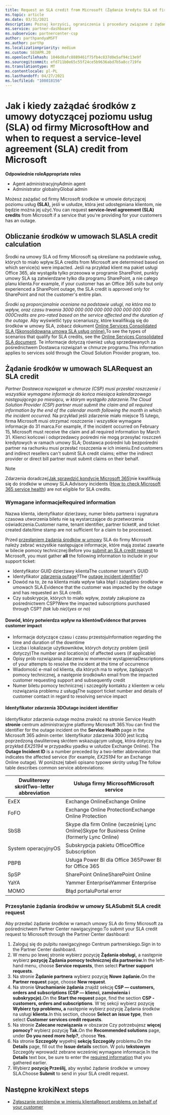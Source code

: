 ```yaml
---
title: Request an SLA credit from Microsoft (Żądanie kredytu SLA od firmy Microsoft)
ms.topic: article
ms.date: 03/31/2021
description: Poznaj korzyści, ograniczenia i procedury związane z żądaniem od firmy Microsoft środków w umowie dotyczącej poziomu usług (SLA), jeśli klienci wystąpią w przypadku 355 000 000 000 000 000 000 000 000 000 000 000 000 000 000 00
ms.service: partner-dashboard
ms.subservice: partnercenter-csp
author: parthpandyaMSFT
ms.author: parthp
ms.localizationpriority: medium
ms.custom: SEOAPR.20
ms.openlocfilehash: 1046d8afc8889461f75fb4c837d0e5af94c13e9f
ms.sourcegitcommit: efd711b0e65c55f24ce5b9636abd7b5a8cc719fe
ms.translationtype: MT
ms.contentlocale: pl-PL
ms.lasthandoff: 04/27/2021
ms.locfileid: "108018156"
---
```

# <a name="how-and-when-to-request-a-service-level-agreement-sla-credit-from-microsoft"></a><span data-ttu-id="a0f26-103">Jak i kiedy zażądać środków z umowy dotyczącej poziomu usług (SLA) od firmy Microsoft</span><span class="sxs-lookup"><span data-stu-id="a0f26-103">How and when to request a service-level agreement (SLA) credit from Microsoft</span></span>

<span data-ttu-id="a0f26-104">**Odpowiednie role**</span><span class="sxs-lookup"><span data-stu-id="a0f26-104">**Appropriate roles**</span></span>

- <span data-ttu-id="a0f26-105">Agent administracyjny</span><span class="sxs-lookup"><span data-stu-id="a0f26-105">Admin agent</span></span>
- <span data-ttu-id="a0f26-106">Administrator globalny</span><span class="sxs-lookup"><span data-stu-id="a0f26-106">Global admin</span></span>

<span data-ttu-id="a0f26-107">Możesz zażądać od firmy Microsoft środków w umowie dotyczącej poziomu usług **(SLA),** jeśli w usłudze, która jest udostępniana klientom, nie będzie można jej użyć.</span><span class="sxs-lookup"><span data-stu-id="a0f26-107">You can request **service-level agreement (SLA) credits** from Microsoft if a service that you're providing for your customers has an outage.</span></span>

## <a name="sla-credit-calculation"></a><span data-ttu-id="a0f26-108">Obliczanie środków w umowach SLA</span><span class="sxs-lookup"><span data-stu-id="a0f26-108">SLA credit calculation</span></span>

<span data-ttu-id="a0f26-109">Środki na umowy SLA od firmy Microsoft są określane na podstawie usług, których to miało wpływ.</span><span class="sxs-lookup"><span data-stu-id="a0f26-109">SLA credits from Microsoft are determined based on which service(s) were impacted.</span></span> <span data-ttu-id="a0f26-110">Jeśli na przykład klient ma pakiet usługi Office 365, ale wystąpiła tylko przeoowa w programie SharePoint, punkty umowy SLA są zatwierdzane tylko dla programu SharePoint, a nie całego planu klienta.</span><span class="sxs-lookup"><span data-stu-id="a0f26-110">For example, if your customer has an Office 365 suite but only experienced a SharePoint outage, the SLA credit is approved only for SharePoint and not the customer's entire plan.</span></span>

<span data-ttu-id="a0f26-111">*Środki są proporcjonalnie oceniane na podstawie usługi, na która ma to wpływ, oraz czasu trwania 3000 000 000 000 000 000 000 000 000 000*</span><span class="sxs-lookup"><span data-stu-id="a0f26-111">*Credits are pro-rated based on the service affected and the duration of the outage.*</span></span> <span data-ttu-id="a0f26-112">Aby wyświetlić typy scenariuszy, które kwalifikują się do środków w umowy SLA, zobacz dokument [Online Services Consolidated SLA (Skonsolidowana umowa SLA usług online).](http://www.microsoftvolumelicensing.com/DocumentSearch.aspx?Mode=3&DocumentTypeId=37)</span><span class="sxs-lookup"><span data-stu-id="a0f26-112">To see the types of scenarios that qualify for SLA credits, see the [Online Services Consolidated SLA document](http://www.microsoftvolumelicensing.com/DocumentSearch.aspx?Mode=3&DocumentTypeId=37).</span></span> <span data-ttu-id="a0f26-113">Te informacje dotyczą również usług sprzedawanych za pośrednictwem Dostawca rozwiązań w chmurze programu.</span><span class="sxs-lookup"><span data-stu-id="a0f26-113">This information applies to services sold through the Cloud Solution Provider program, too.</span></span>


## <a name="request-an-sla-credit"></a><span data-ttu-id="a0f26-114">Żądanie środków w umowach SLA</span><span class="sxs-lookup"><span data-stu-id="a0f26-114">Request an SLA credit</span></span>

<span data-ttu-id="a0f26-115">*Partner Dostawca rozwiązań w chmurze (CSP) musi przesłać roszczenie i wszystkie wymagane informacje do końca miesiąca kalendarzowego następującego po miesiącu, w którym wystąpiło zdarzenie.*</span><span class="sxs-lookup"><span data-stu-id="a0f26-115">*The Cloud Solution Provider (CSP) partner must submit the claim and all required information by the end of the calendar month following the month in which the incident occurred.*</span></span> <span data-ttu-id="a0f26-116">Na przykład jeśli zdarzenie miało miejsce 15 lutego, firma Microsoft musi otrzymać roszczenie i wszystkie wymagane informacje do 31 marca.</span><span class="sxs-lookup"><span data-stu-id="a0f26-116">For example, if the incident occurred on February 15, Microsoft must receive the claim and all required information by March 31.</span></span> <span data-ttu-id="a0f26-117">Klienci końcowi i odsprzedawcy pośredni nie mogą przesyłać roszczeń kredytowych w ramach umowy SLA; Dostawca pośredni lub bezpośredni partner na rachunku musi przesłać roszczenia w ich imieniu.</span><span class="sxs-lookup"><span data-stu-id="a0f26-117">End customers and indirect resellers can't submit SLA credit claims; either the indirect provider or direct bill partner must submit claims on their behalf.</span></span>

>[!NOTE]
><span data-ttu-id="a0f26-118">Zdarzenia doradcze[(Jak sprawdzić kondycję Microsoft 365)](https://docs.microsoft.com/microsoft-365/enterprise/view-service-health?&preserve-view=trueo365-worldwide#incidents-and-advisories)nie kwalifikują się do środków w umowy SLA.</span><span class="sxs-lookup"><span data-stu-id="a0f26-118">Advisory incidents ([How to check Microsoft 365 service health](https://docs.microsoft.com/microsoft-365/enterprise/view-service-health?&preserve-view=trueo365-worldwide#incidents-and-advisories)) are not eligible for SLA credits.</span></span>

### <a name="required-information"></a><span data-ttu-id="a0f26-119">Wymagane informacje</span><span class="sxs-lookup"><span data-stu-id="a0f26-119">Required information</span></span>

<span data-ttu-id="a0f26-120">Nazwa klienta, identyfikator dzierżawy, numer biletu partnera i sygnatura czasowa utworzenia biletu nie są wystarczające do przetworzenia oświadczenia.</span><span class="sxs-lookup"><span data-stu-id="a0f26-120">Customer name, tenant identifier, partner ticket#, and ticket created date/time stamp are not sufficient for a claim to be processed.</span></span>

<span data-ttu-id="a0f26-121">Przed [przesłaniem żądania środków w umowy](#submit-sla-credit-request)  SLA do firmy Microsoft należy zebrać wszystkie następujące informacje, które mają zostać zawarte w bilecie pomocy technicznej:</span><span class="sxs-lookup"><span data-stu-id="a0f26-121">Before you [submit an SLA credit request](#submit-sla-credit-request) to Microsoft, you must gather **all** the following information to include in your support ticket:</span></span>

- <span data-ttu-id="a0f26-122">Identyfikator GUID dzierżawy klienta</span><span class="sxs-lookup"><span data-stu-id="a0f26-122">The customer tenant's GUID</span></span>
- <span data-ttu-id="a0f26-123">Identyfikator [zdarzenia outage](#outage-incident-identifier)?</span><span class="sxs-lookup"><span data-stu-id="a0f26-123">The [outage incident identifier](#outage-incident-identifier)?</span></span>
- <span data-ttu-id="a0f26-124">Dowód na to, że na klienta miała wpływ taka błąd i zażądano środków w umowach SLA.</span><span class="sxs-lookup"><span data-stu-id="a0f26-124">Evidence that the customer was impacted by the outage and has requested an SLA credit.</span></span>
- <span data-ttu-id="a0f26-125">Czy subskrypcje, których to miało wpływ, zostały zakupione za pośrednictwem CSP?</span><span class="sxs-lookup"><span data-stu-id="a0f26-125">Were the impacted subscriptions purchased through CSP?</span></span> <span data-ttu-id="a0f26-126">*(tak* lub *nie)*</span><span class="sxs-lookup"><span data-stu-id="a0f26-126">(*yes* or *no*)</span></span>

#### <a name="evidence-that-proves-customer-impact"></a><span data-ttu-id="a0f26-127">Dowód, który potwierdza wpływ na klientów</span><span class="sxs-lookup"><span data-stu-id="a0f26-127">Evidence that proves customer impact</span></span>

- <span data-ttu-id="a0f26-128">Informacje dotyczące czasu i czasu przestoju</span><span class="sxs-lookup"><span data-stu-id="a0f26-128">Information regarding the time and duration of the downtime</span></span>
- <span data-ttu-id="a0f26-129">Liczba i lokalizacje użytkowników, których dotyczy problem (jeśli dotyczy)</span><span class="sxs-lookup"><span data-stu-id="a0f26-129">The number and location(s) of affected users (if applicable)</span></span>
- <span data-ttu-id="a0f26-130">Opisy prób rozwiązania zdarzenia w momencie wystąpienia</span><span class="sxs-lookup"><span data-stu-id="a0f26-130">Descriptions of your attempts to resolve the incident at the time of occurrence</span></span>
- <span data-ttu-id="a0f26-131">Wiadomość e-mail od klienta, dla których ma to wpływ, żądających pomocy technicznej, a następnie środków</span><span class="sxs-lookup"><span data-stu-id="a0f26-131">An email from the impacted customer requesting support and subsequently credit</span></span>
- <span data-ttu-id="a0f26-132">Numer biletu pomocy technicznej i szczegóły kontaktu z klientem w celu rozwiązania problemu z usługą</span><span class="sxs-lookup"><span data-stu-id="a0f26-132">The support ticket number and details of customer contact in regard to resolving service impact</span></span>


#### <a name="outage-incident-identifier"></a><span data-ttu-id="a0f26-133">Identyfikator zdarzenia 3D</span><span class="sxs-lookup"><span data-stu-id="a0f26-133">Outage incident identifier</span></span>

<span data-ttu-id="a0f26-134">Identyfikator zdarzenia outage można znaleźć na stronie Service Health **stronie** centrum administracyjne platformy Microsoft 365.</span><span class="sxs-lookup"><span data-stu-id="a0f26-134">You can find the identifier for the outage incident on the **Service Health** page in the Microsoft 365 admin center.</span></span> <span data-ttu-id="a0f26-135">Identyfikator zdarzenia 3000 jest liczbą poprzedzoną dwuliterową skrótem wskazującym usługę, która dotyczy (na przykład *EX25194* w przypadku ypadku w usłudze Exchange Online). </span><span class="sxs-lookup"><span data-stu-id="a0f26-135">The **Outage Incident ID** is a number preceded by a two-letter abbreviation that indicates the affected service (for example, *EX25194* for an Exchange Online outage).</span></span> <span data-ttu-id="a0f26-136">W poniższej tabeli opisano typowe skróty usług:</span><span class="sxs-lookup"><span data-stu-id="a0f26-136">The follow table describes common service abbreviations:</span></span>

| <span data-ttu-id="a0f26-137">Dwuliterowy skrót</span><span class="sxs-lookup"><span data-stu-id="a0f26-137">Two-letter abbreviation</span></span> | <span data-ttu-id="a0f26-138">Usługa firmy Microsoft</span><span class="sxs-lookup"><span data-stu-id="a0f26-138">Microsoft service</span></span> |
| ----------------------- | ----------------- |
| <span data-ttu-id="a0f26-139">Ex</span><span class="sxs-lookup"><span data-stu-id="a0f26-139">EX</span></span> | <span data-ttu-id="a0f26-140">Exchange Online</span><span class="sxs-lookup"><span data-stu-id="a0f26-140">Exchange Online</span></span> |
| <span data-ttu-id="a0f26-141">Fo</span><span class="sxs-lookup"><span data-stu-id="a0f26-141">FO</span></span> | <span data-ttu-id="a0f26-142">Exchange Online Protection</span><span class="sxs-lookup"><span data-stu-id="a0f26-142">Exchange Online Protection</span></span> |
| <span data-ttu-id="a0f26-143">Sb</span><span class="sxs-lookup"><span data-stu-id="a0f26-143">SB</span></span> | <span data-ttu-id="a0f26-144">Skype dla firm Online (wcześniej Lync Online)</span><span class="sxs-lookup"><span data-stu-id="a0f26-144">Skype for Business Online (formerly Lync Online)</span></span> |
| <span data-ttu-id="a0f26-145">System operacyjny</span><span class="sxs-lookup"><span data-stu-id="a0f26-145">OS</span></span> | <span data-ttu-id="a0f26-146">Subskrypcja pakietu Office</span><span class="sxs-lookup"><span data-stu-id="a0f26-146">Office Subscription</span></span> |
| <span data-ttu-id="a0f26-147">PB</span><span class="sxs-lookup"><span data-stu-id="a0f26-147">PB</span></span> | <span data-ttu-id="a0f26-148">Usługa Power BI dla Office 365</span><span class="sxs-lookup"><span data-stu-id="a0f26-148">Power BI for Office 365</span></span> |
| <span data-ttu-id="a0f26-149">Sp</span><span class="sxs-lookup"><span data-stu-id="a0f26-149">SP</span></span> | <span data-ttu-id="a0f26-150">SharePoint Online</span><span class="sxs-lookup"><span data-stu-id="a0f26-150">SharePoint Online</span></span> |
| <span data-ttu-id="a0f26-151">Ya</span><span class="sxs-lookup"><span data-stu-id="a0f26-151">YA</span></span> | <span data-ttu-id="a0f26-152">Yammer Enterprise</span><span class="sxs-lookup"><span data-stu-id="a0f26-152">Yammer Enterprise</span></span> |
| <span data-ttu-id="a0f26-153">MO</span><span class="sxs-lookup"><span data-stu-id="a0f26-153">MO</span></span> | <span data-ttu-id="a0f26-154">Błąd portalu</span><span class="sxs-lookup"><span data-stu-id="a0f26-154">Portal error</span></span> |

### <a name="submit-sla-credit-request"></a><span data-ttu-id="a0f26-155">Przesyłanie żądania środków w umowy SLA</span><span class="sxs-lookup"><span data-stu-id="a0f26-155">Submit SLA credit request</span></span>

<span data-ttu-id="a0f26-156">Aby przesłać żądanie środków w ramach umowy SLA do firmy Microsoft za pośrednictwem Partner Center nawigacyjnego:</span><span class="sxs-lookup"><span data-stu-id="a0f26-156">To submit your SLA credit request to Microsoft through the Partner Center dashboard:</span></span>

1. <span data-ttu-id="a0f26-157">Zaloguj się do pulpitu nawigacyjnego Centrum partnerskiego.</span><span class="sxs-lookup"><span data-stu-id="a0f26-157">Sign in to the Partner Center dashboard.</span></span>
2. <span data-ttu-id="a0f26-158">W menu po lewej stronie wybierz pozycję **Żądania obsługi,** a następnie wybierz **pozycję Żądania pomocy technicznej dla partnerów.**</span><span class="sxs-lookup"><span data-stu-id="a0f26-158">In the left-hand menu, choose **Service requests**, then select **Partner support requests**.</span></span>
3. <span data-ttu-id="a0f26-159">Na stronie **Żądanie partnera** wybierz pozycję **Nowe żądanie.**</span><span class="sxs-lookup"><span data-stu-id="a0f26-159">On the **Partner request** page, choose **New request**.</span></span>
4. <span data-ttu-id="a0f26-160">Na stronie **Uruchamianie żądania** znajdź sekcję **CSP — customers, orders and subscriptions (CSP — klienci, zamówienia i subskrypcje).**</span><span class="sxs-lookup"><span data-stu-id="a0f26-160">On the **Start the request** page, find the section **CSP - customers, orders and subscriptions**.</span></span> <span data-ttu-id="a0f26-161">W tej sekcji wybierz pozycję **Wybierz typ problemu, a** następnie wybierz pozycję Żądania środków na usługi **klienta.**</span><span class="sxs-lookup"><span data-stu-id="a0f26-161">In this section, choose **Select an issue type**, then select **Customer services credit requests**.</span></span>
5. <span data-ttu-id="a0f26-162">Na stronie **Zalecane rozwiązania** w obszarze Czy potrzebujesz **więcej pomocy?** wybierz pozycję **Tak.**</span><span class="sxs-lookup"><span data-stu-id="a0f26-162">On the **Recommended solutions** page, under **Do you need more help?**, choose **Yes**.</span></span>
6. <span data-ttu-id="a0f26-163">Na stronie **Szczegóły** wypełnij **sekcję Szczegóły** problemu.</span><span class="sxs-lookup"><span data-stu-id="a0f26-163">On the **Details** page, fill out the **Issue details** section.</span></span> <span data-ttu-id="a0f26-164">W polu **tekstowym** Szczegóły wprowadź [](#required-information) zebrane wcześniej wymagane informacje.</span><span class="sxs-lookup"><span data-stu-id="a0f26-164">In the **Details** text box, be sure to enter the [required information](#required-information) that you gathered earlier.</span></span>
7. <span data-ttu-id="a0f26-165">Wybierz **pozycję Prześlij,** aby wysłać żądanie środków w umowy SLA.</span><span class="sxs-lookup"><span data-stu-id="a0f26-165">Choose **Submit** to send in your SLA credit request.</span></span>

## <a name="next-steps"></a><span data-ttu-id="a0f26-166">Następne kroki</span><span class="sxs-lookup"><span data-stu-id="a0f26-166">Next steps</span></span>

- [<span data-ttu-id="a0f26-167">Zgłaszanie problemów w imieniu klienta</span><span class="sxs-lookup"><span data-stu-id="a0f26-167">Report problems on behalf of your customer</span></span>](report-problems-on-behalf-of-a-customer.md)

